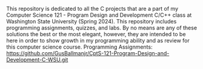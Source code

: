 This repository is dedicated to all the C projects that are a part of my Computer Science 121 - Program Design and Development C/C++ class at Washington State University (Spring 2024). This repository includes programming assignments, quizzes, and labs. By no means are any of these solutions the best or the most elegant, however, they are intended to be here in order to show growth in my programming ability and as review for this computer science course.
Programming Assignments:
https://github.com/GusBallmanjr/CptS-121-Program-Design-and-Development-C-WSU.git
